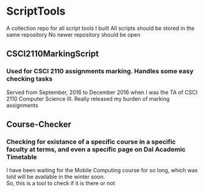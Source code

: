 # ScriptTools
A collection repo for all script tools I built
All scripts should be stored in the same repository
No newer repository should be open

## CSCI2110MarkingScript
### Used for CSCI 2110 assignments marking. Handles some easy checking tasks
Served from September, 2016 to December 2016 when I was the TA of CSCI 2110 Computer Science III.
Really released my burden of marking assignments

## Course-Checker
### Checking for existance of a specific course in a specific faculty at terms, and even a specific page on Dal Academic Timetable
I have been waiting for the Mobile Computing course for so long, which was told will be available in the winter soon.<br>
So, this is a tool to check if it is there or not
